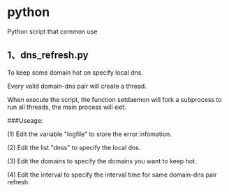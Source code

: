 # python
Python script that common use

## 1、dns_refresh.py

To keep some domain hot on specify local dns. 

Every valid domain-dns pair will create a thread.

When execute the script, the function setdaemon will fork a subprocess to run all threads, the main process will exit.


###Useage:

(1) Edit the variable "logfile" to store the error infomation.

(2) Edit the list "dnss" to specify the local dns.

(3) Edit the domains to specify the domains you want to keep hot.

(4) Edit the interval to specify the interval time for same domain-dns pair refresh.


